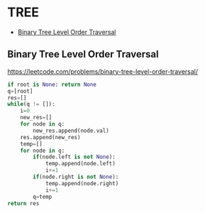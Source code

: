 # TREE

+ [Binary Tree Level Order Traversal](#binary-tree-level-order-traversal)
<!---->
## Binary Tree Level Order Traversal

https://leetcode.com/problems/binary-tree-level-order-traversal/

```python
if root is None: return None
q=[root]
res=[]
while(q != []):
    i=0
    new_res=[]
    for node in q:
        new_res.append(node.val)
    res.append(new_res)
    temp=[]
    for node in q:
        if(node.left is not None):
            temp.append(node.left)
            i+=1
        if(node.right is not None):
            temp.append(node.right)
            i+=1
        q=temp
return res

```

